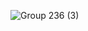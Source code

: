 ![Group 236 (3)](https://github.com/bottle-note/.github/assets/97773895/bd41fdbb-f8c6-496d-87df-536b0b85ab89)

